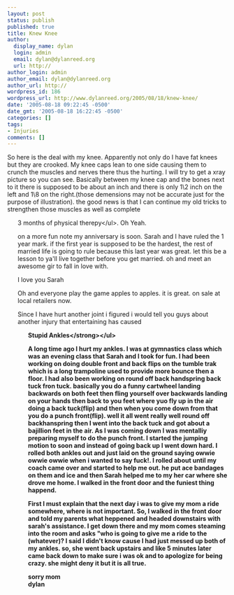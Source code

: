 ```yaml
---
layout: post
status: publish
published: true
title: Knew Knee
author:
  display_name: dylan
  login: admin
  email: dylan@dylanreed.org
  url: http://
author_login: admin
author_email: dylan@dylanreed.org
author_url: http://
wordpress_id: 186
wordpress_url: http://www.dylanreed.org/2005/08/18/knew-knee/
date: '2005-08-18 09:22:45 -0500'
date_gmt: '2005-08-18 16:22:45 -0500'
categories: []
tags:
- Injuries
comments: []
---
```

<p>So here is the deal with my knee. Apparently not only do I have fat knees but they are crooked. My knee caps lean to one side causing them to crunch the muscles and nerves there thus the hurting. I will try to get a xray picture so you can see. Basically between my knee cap and the bones next to it there is supposed to be about an inch and there is only 1\2 inch on the left and 1\8 on the right.(those demensions may not be accurate just for the purpose of illustration). the good news is that I can continue my old tricks to strengthen those muscles as well as complete
<ul>
3 months of physical therepy<&#47;ul>. Oh Yeah.</p>
<p>on a more fun note my anniversary is soon. Sarah and I have ruled the 1 year mark. if the first year is supposed to be the hardest, the rest of married life is going to rule because this last year was great. let this be a lesson to ya'll live together before you get married. oh and meet an awesome gir to fall in love with. </p>
<p>I love you Sarah</p>
<p>Oh and everyone play the game apples to apples. it is great. on sale at local retailers now.</p>
<p>Since I have hurt another joint i figured i would tell you guys about another injury that entertaining has caused</p>
<ul>
<strong>Stupid Ankles<&#47;strong><&#47;ul></p>
<p>A long time ago I hurt my ankles. I was at gymnastics class which was an evening class that Sarah and I took for fun. I had been working on doing double front and back flips on the tumble trak which is a long trampoline used to provide more bounce then a floor.  I had also been working on round off back handspring back tuck fron tuck. basically you do a funny cartwheel landing backwards on both feet then fling yourself over backwards landing on your hands then back to you feet where yuo fly up in the air doing a back tuck(flip) and then when you come down from that you do a punch front(flip). well it all went really well round off backhanspring then I went into the back tuck and got about a bajillion feet in the air. As I was coming down I was mentalliy preparing myself to do the punch front. I started the jumping motion to soon and instead of going back up I went down hard. I rolled both ankles out and just laid on the ground saying owwie owwie owwie when i wanted to say fuck!. I rolled about until my coach came over and started to help me out. he put ace bandages on them and ice and then Sarah helped me to my her car where she drove me home. I walked in the front door and the funiest thing happend. </p>
<p>First I must explain that the next day i was to give my mom a ride somewhere, where is not important. So, I walked in the front door and told my parents what heppened and headed downstairs with sarah's assistance. I get down there and my mom comes steaming into the room and asks "who is going to give me a ride to the (whatever)? I said I didn't know cause I had just messed up both of my ankles. so, she went back upstairs and like 5 minutes later came back down to make sure i was ok and to apologize for being crazy. she might deny it but it is all true.</p>
<p>sorry mom<br />
dylan</p>
